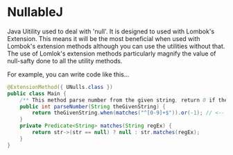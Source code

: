 # NullableJ

Java Uitility used to deal with 'null'.
It is designed to used with Lombok's Extension.
This means it will be the most beneficial when used with Lombok's extension methods
  although you can use the utilities without that.
The use of Lomlok's extension methods particularly magnify the value of null-safty done to all the utility methods.

For example, you can write code like this...

```Java
@ExtensionMethod({ UNulls.class })
public class Main {
	/** This method parse number from the given string, return 0 if the string does not contains a value number. */
	public int parseNumber(String theGivenString) {
		return theGivenString.when(matches("^[0-9]+$")).or(-1);	// <-- see 'when(...)' and 'or(...)'
	}
	private Predicate<String> matches(String regEx) {
		return str->(str == null) ? null : str.matches(regEx);
	}
}
```

